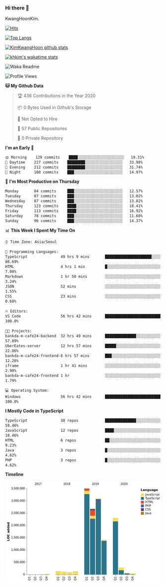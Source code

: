 ### Hi there 👋

KwangHoonKim.

[![Hits](https://hits.seeyoufarm.com/api/count/incr/badge.svg?url=https%3A%2F%2Fgithub.com%2Frhkdgns95)](https://hits.seeyoufarm.com)  

[![Top Langs](https://github-readme-stats.vercel.app/api/top-langs/?username=rhkdgns95&layout=compact)](https://github.com/anuraghazra/github-readme-stats)   

[![KimKwangHoon github stats](https://github-readme-stats.vercel.app/api?username=rhkdgns95&show_icons=true)](https://github.com/anuraghazra/github-readme-stats)  

[![khkim's wakatime stats](https://github-readme-stats.vercel.app/api/wakatime?username=rhkdgns95)](https://github.com/anuraghazra/github-readme-stats)

<!--
**rhkdgns95/rhkdgns95** is a ✨ _special_ ✨ repository because its `README.md` (this file) appears on your GitHub profile.

Here are some ideas to get you started:

- 🔭 I’m currently working on ...
- 🌱 I’m currently learning ...
- 👯 I’m looking to collaborate on ...
- 🤔 I’m looking for help with ...
- 💬 Ask me about ...
- 📫 How to reach me: ...
- 😄 Pronouns: ...
- ⚡ Fun fact: ...
-->



![Waka Readme](https://github.com/rhkdgns95/rhkdgns95/workflows/Waka%20Readme/badge.svg)
<!--START_SECTION:waka-->
![Profile Views](http://img.shields.io/badge/Profile%20Views-6-blue)

**🐱 My Github Data** 

> 🏆 436 Contributions in the Year 2020
 > 
> 📦 0 Bytes Used in Github's Storage 
 > 
> 🚫 Not Opted to Hire
 > 
> 📜 57 Public Repositories
 > 
> 🔑 0 Private Repository 
 > 
**I'm an Early 🐤** 

```text
🌞 Morning    129 commits    ████░░░░░░░░░░░░░░░░░░░░░   19.31% 
🌆 Daytime    227 commits    ████████░░░░░░░░░░░░░░░░░   33.98% 
🌃 Evening    212 commits    ████████░░░░░░░░░░░░░░░░░   31.74% 
🌙 Night      100 commits    ███░░░░░░░░░░░░░░░░░░░░░░   14.97%

```
📅 **I'm Most Productive on Thursday** 

```text
Monday       84 commits     ███░░░░░░░░░░░░░░░░░░░░░░   12.57% 
Tuesday      87 commits     ███░░░░░░░░░░░░░░░░░░░░░░   13.02% 
Wednesday    87 commits     ███░░░░░░░░░░░░░░░░░░░░░░   13.02% 
Thursday     123 commits    ████░░░░░░░░░░░░░░░░░░░░░   18.41% 
Friday       113 commits    ████░░░░░░░░░░░░░░░░░░░░░   16.92% 
Saturday     78 commits     ███░░░░░░░░░░░░░░░░░░░░░░   11.68% 
Sunday       96 commits     ███░░░░░░░░░░░░░░░░░░░░░░   14.37%

```


📊 **This Week I Spent My Time On** 

```text
⌚︎ Time Zone: Asia/Seoul

💬 Programming Languages: 
TypeScript               49 hrs 9 mins       █████████████████████░░░░   86.69% 
HTML                     4 hrs 1 min         █░░░░░░░░░░░░░░░░░░░░░░░░   7.08% 
Markdown                 1 hr 50 mins        ░░░░░░░░░░░░░░░░░░░░░░░░░   3.24% 
JSON                     52 mins             ░░░░░░░░░░░░░░░░░░░░░░░░░   1.55% 
CSS                      23 mins             ░░░░░░░░░░░░░░░░░░░░░░░░░   0.68%

🔥 Editors: 
VS Code                  56 hrs 42 mins      █████████████████████████   100.0%

🐱‍💻 Projects: 
bankda-m-cafe24-backend  32 hrs 49 mins      ██████████████░░░░░░░░░░░   57.89% 
UberEates-server         12 hrs 57 mins      █████░░░░░░░░░░░░░░░░░░░░   22.86% 
bankda-m-cafe24-frontend-6 hrs 57 mins       ███░░░░░░░░░░░░░░░░░░░░░░   12.26% 
iframe                   1 hr 41 mins        ░░░░░░░░░░░░░░░░░░░░░░░░░   2.98% 
bankda-m-cafe24-frontend 1 hr                ░░░░░░░░░░░░░░░░░░░░░░░░░   1.79%

💻 Operating System: 
Windows                  56 hrs 42 mins      █████████████████████████   100.0%

```

**I Mostly Code in TypeScript** 

```text
TypeScript               38 repos            ██████████████░░░░░░░░░░░   58.46% 
JavaScript               12 repos            ████░░░░░░░░░░░░░░░░░░░░░   18.46% 
HTML                     6 repos             ██░░░░░░░░░░░░░░░░░░░░░░░   9.23% 
Java                     3 repos             █░░░░░░░░░░░░░░░░░░░░░░░░   4.62% 
PHP                      3 repos             █░░░░░░░░░░░░░░░░░░░░░░░░   4.62%

```


**Timeline**

![Chart not found](https://raw.githubusercontent.com/rhkdgns95/rhkdgns95/master/charts/bar_graph.png) 


<!--END_SECTION:waka-->
